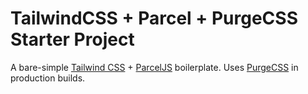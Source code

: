 # TailwindCSS + Parcel + PurgeCSS Starter Project

A bare-simple [Tailwind CSS](https://tailwindcss.com) + [ParcelJS](https://parceljs.org) boilerplate. Uses [PurgeCSS](https://www.purgecss.com/) in production builds.
